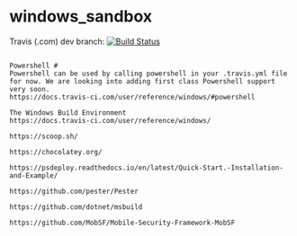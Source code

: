 # windows_sandbox

Travis (.com) dev branch:
[![Build Status](https://travis-ci.com/githubfoam/windows_sandbox.svg?branch=dev)](https://travis-ci.com/githubfoam/windows_sandbox)  

~~~

Powershell #
Powershell can be used by calling powershell in your .travis.yml file for now. We are looking into adding first class Powershell support very soon.
https://docs.travis-ci.com/user/reference/windows/#powershell

The Windows Build Environment
https://docs.travis-ci.com/user/reference/windows/

https://scoop.sh/

https://chocolatey.org/

https://psdeploy.readthedocs.io/en/latest/Quick-Start.-Installation-and-Example/

https://github.com/pester/Pester

https://github.com/dotnet/msbuild
~~~

~~~
https://github.com/MobSF/Mobile-Security-Framework-MobSF
~~~